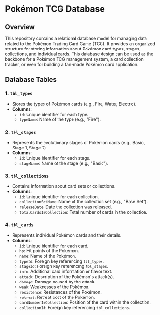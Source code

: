 # Pokémon TCG Database

## Overview

This repository contains a relational database model for managing data related to the Pokémon Trading Card Game (TCG). It provides an organized structure for storing information about Pokémon card types, stages, collections, and individual cards. This database design can be used as the backbone for a Pokémon TCG management system, a card collection tracker, or even for building a fan-made Pokémon card application.

## Database Tables

### 1. `tbl_types`
- Stores the types of Pokémon cards (e.g., Fire, Water, Electric).
- **Columns**:
  - `id`: Unique identifier for each type.
  - `typeName`: Name of the type (e.g., "Fire").

### 2. `tbl_stages`
- Represents the evolutionary stages of Pokémon cards (e.g., Basic, Stage 1, Stage 2).
- **Columns**:
  - `id`: Unique identifier for each stage.
  - `stageName`: Name of the stage (e.g., "Basic").

### 3. `tbl_collections`
- Contains information about card sets or collections.
- **Columns**:
  - `id`: Unique identifier for each collection.
  - `collectionSetName`: Name of the collection set (e.g., "Base Set").
  - `releaseDate`: Date the collection was released.
  - `totalCardsInCollection`: Total number of cards in the collection.

### 4. `tbl_cards`
- Represents individual Pokémon cards and their details.
- **Columns**:
  - `id`: Unique identifier for each card.
  - `hp`: Hit points of the Pokémon.
  - `name`: Name of the Pokémon.
  - `typeId`: Foreign key referencing `tbl_types`.
  - `stageId`: Foreign key referencing `tbl_stages`.
  - `info`: Additional card information or flavor text.
  - `attack`: Description of the Pokémon's attack(s).
  - `damage`: Damage caused by the attack.
  - `weak`: Weaknesses of the Pokémon.
  - `resistence`: Resistances of the Pokémon.
  - `retreat`: Retreat cost of the Pokémon.
  - `cardNumberInCollection`: Position of the card within the collection.
  - `collectionId`: Foreign key referencing `tbl_collections`.
